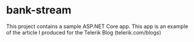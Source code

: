 # bank-stream
This project contains a sample ASP.NET Core app. This app is an example of the article I produced for the Telerik Blog (telerik.com/blogs)
